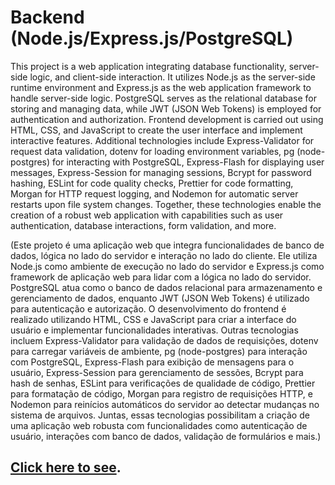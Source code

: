 # Backend (Node.js/Express.js/PostgreSQL)
This project is a web application integrating database functionality, server-side logic, and client-side interaction. It utilizes Node.js as the server-side runtime environment and Express.js as the web application framework to handle server-side logic. PostgreSQL serves as the relational database for storing and managing data, while JWT (JSON Web Tokens) is employed for authentication and authorization. Frontend development is carried out using HTML, CSS, and JavaScript to create the user interface and implement interactive features. Additional technologies include Express-Validator for request data validation, dotenv for loading environment variables, pg (node-postgres) for interacting with PostgreSQL, Express-Flash for displaying user messages, Express-Session for managing sessions, Bcrypt for password hashing, ESLint for code quality checks, Prettier for code formatting, Morgan for HTTP request logging, and Nodemon for automatic server restarts upon file system changes. Together, these technologies enable the creation of a robust web application with capabilities such as user authentication, database interactions, form validation, and more.

(Este projeto é uma aplicação web que integra funcionalidades de banco de dados, lógica no lado do servidor e interação no lado do cliente. Ele utiliza Node.js como ambiente de execução no lado do servidor e Express.js como framework de aplicação web para lidar com a lógica no lado do servidor. PostgreSQL atua como o banco de dados relacional para armazenamento e gerenciamento de dados, enquanto JWT (JSON Web Tokens) é utilizado para autenticação e autorização. O desenvolvimento do frontend é realizado utilizando HTML, CSS e JavaScript para criar a interface do usuário e implementar funcionalidades interativas. Outras tecnologias incluem Express-Validator para validação de dados de requisições, dotenv para carregar variáveis de ambiente, pg (node-postgres) para interação com PostgreSQL, Express-Flash para exibição de mensagens para o usuário, Express-Session para gerenciamento de sessões, Bcrypt para hash de senhas, ESLint para verificações de qualidade de código, Prettier para formatação de código, Morgan para registro de requisições HTTP, e Nodemon para reinícios automáticos do servidor ao detectar mudanças no sistema de arquivos. Juntas, essas tecnologias possibilitam a criação de uma aplicação web robusta com funcionalidades como autenticação de usuário, interações com banco de dados, validação de formulários e mais.)

## [Click here to see](https://three40newrepo.onrender.com).
